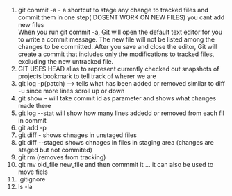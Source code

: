 1. git commit -a  - a shortcut to stage any change to tracked files and commit them in one step( DOSENT WORK ON NEW FILES) you cant add new files   
When you run git commit -a, Git will open the default text editor for you to write a commit message. The new file will not be listed among the changes to be committed.
After you save and close the editor, Git will create a commit that includes only the modifications to tracked files, excluding the new untracked file.
2. GIT USES HEAD alias to represent currently checked out snapshots of projects
bookmark to tell track of wherer we are 
3. git log -p(patch) --> tells what has been added or removed similar to diff -u since more lines scroll up or down
4. git show - will take commit id as parameter and shows what changes made there 
5. git log --stat will show how many lines addedd or removed from  each fil in commit
6. git add -p
8. git diff - shows chnages in unstaged files   
9. git diff --staged shows chnages in files in staging area
(changes are staged but not commited)
10. git rm (removes from tracking)
11. git mv old_file new_file  and then commmit it  ... it can also be used to move fiels
12. .gitignore
13. ls -la